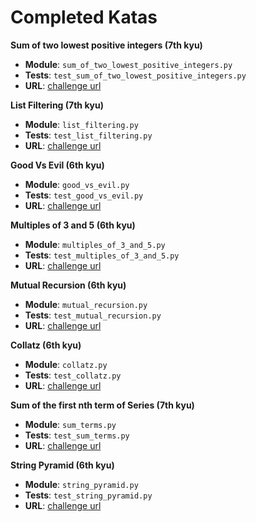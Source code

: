 # Completed Katas

**Sum of two lowest positive integers (7th kyu)**

- **Module**: `sum_of_two_lowest_positive_integers.py`
- **Tests**: `test_sum_of_two_lowest_positive_integers.py`
- **URL**: [challenge url](https://www.codewars.com/kata/sum-of-two-lowest-positive-integers/python)


**List Filtering (7th kyu)**

- **Module**: `list_filtering.py`
- **Tests**: `test_list_filtering.py`
- **URL**: [challenge url](https://www.codewars.com/kata/list-filtering/train/python)


**Good Vs Evil (6th kyu)**

- **Module**: `good_vs_evil.py`
- **Tests**: `test_good_vs_evil.py`
- **URL**: [challenge url](https://www.codewars.com/kata/good-vs-evil/train/python)


**Multiples of 3 and 5 (6th kyu)**

- **Module**: `multiples_of_3_and_5.py`
- **Tests**: `test_multiples_of_3_and_5.py`
- **URL**: [challenge url](https://www.codewars.com/kata/multiples-of-3-and-5/train/python)


**Mutual Recursion (6th kyu)**

- **Module**: `mutual_recursion.py`
- **Tests**: `test_mutual_recursion.py`
- **URL**: [challenge url](https://www.codewars.com/kata/mutual-recursion/train/python)


**Collatz (6th kyu)**

- **Module**: `collatz.py`
- **Tests**: `test_collatz.py`
- **URL**: [challenge url](https://www.codewars.com/kata/collatz/train/python)


**Sum of the first nth term of Series (7th kyu)**

- **Module**: `sum_terms.py`
- **Tests**: `test_sum_terms.py`
- **URL**: [challenge url](http://www.codewars.com/kata/sum-of-the-first-nth-term-of-series/train/python)


**String Pyramid (6th kyu)**

- **Module**: `string_pyramid.py`
- **Tests**: `test_string_pyramid.py`
- **URL**: [challenge url](http://www.codewars.com/kata/string-pyramid/train/python)